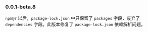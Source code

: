 ### 0.0.1-beta.8

`npm@7` 以后，`package-lock.json` 中只保留了 `packages` 字段，废弃了 `dependencies` 字段。此版本修复了 `package-lock.json` 依赖解析问题。
